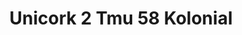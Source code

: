 ---
title: Unicork 2 Tmu 58 Kolonial
designer: To Market
image_primary: img/TMU%2058%20KOLONIAL.jpg
href: https://www.tomkt.com/unicork-2-swatches
description: "11.82%22%20x%2023.63%22%20TILES"
tags: 
  - to-market
  - cork-flooring
category: cork-flooring
subtitle: 
manufacturer: ToMarket
slug: /manufacturers/to-market/cork-flooring/to-market-unicork-2-tmu-58-kolonial
---